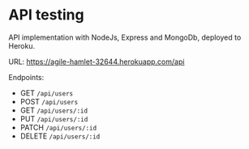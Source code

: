 API testing
=================


API implementation with NodeJs, Express and MongoDb, deployed to Heroku.

URL: https://agile-hamlet-32644.herokuapp.com/api

Endpoints:

* GET `/api/users`
* POST `/api/users`
* GET `/api/users/:id`
* PUT `/api/users/:id`
* PATCH `/api/users/:id`
* DELETE `/api/users/:id`